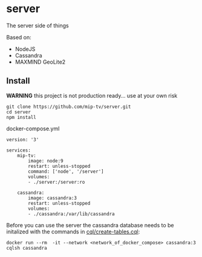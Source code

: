 # server
The server side of things

Based on:
- NodeJS
- Cassandra
- MAXMIND GeoLite2


## Install
**WARNING** this project is not production ready... use at your own risk

```
git clone https://github.com/mip-tv/server.git
cd server
npm install
```

docker-compose.yml
```
version: '3'

services:
    mip-tv:
        image: node:9
        restart: unless-stopped
        command: ['node', '/server']
        volumes:
        - ./server:/server:ro

    cassandra:
        image: cassandra:3
        restart: unless-stopped
        volumes:
        - ./cassandra:/var/lib/cassandra
```

Before you can use the server the cassandra database needs to be initalized with the commands in [cql/create-tables.cql]():
```
docker run --rm  -it --network <network_of_docker_compose> cassandra:3 cqlsh cassandra
```
